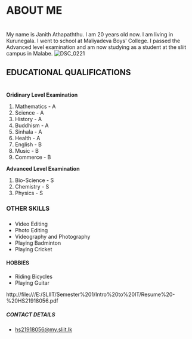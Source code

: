 # ABOUT ME <h1>
  My name is Janith Athapaththu. I am 20 years old now. I am living in Kurunegala. I went to school at Maliyadeva Boys' College. I passed the Advanced level examination and am now studying as a student at the sliit campus in Malabe.
  ![DSC_0221](https://user-images.githubusercontent.com/91968842/136142332-da2218f9-9cfd-4498-bfb4-7288c9264692.JPG)
## EDUCATIONAL QUALIFICATIONS <h1> 
**Oridinary Level Examination**
  1. Mathematics - A 
  2. Science     - A 
  3. History     - A
  4. Buddhism    - A
  5. Sinhala     - A
  6. Health      - A
  7. English     - B
  8. Music       - B
  9. Commerce    - B
  
   **Advanced Level Examination**
  1. Bio-Science - S
  2. Chemistry   - S
  3. Physics     - S
  ### OTHER SKILLS <h3> 
  * Video Editing
  * Photo Editing
  * Videography and Photography
  * Playing Badminton 
  * Playing Cricket
  #### HOBBIES <h4>
  * Riding Bicycles
  * Playing Guitar 
  
 
  http://file:///E:/SLIIT/Semester%201/Intro%20to%20IT/Resume%20-%20HS21918056.pdf
  ##### CONTACT DETAILS <h5>
  * hs21918056@my.sliit.lk
  
  
  
  
  
  
